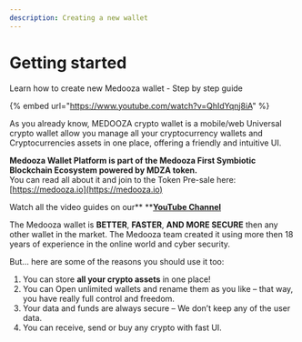 ```yaml
---
description: Creating a new wallet
---
```


# Getting started



Learn how to create new Medooza wallet - Step by step guide

{% embed url="https://www.youtube.com/watch?v=QhIdYqnj8iA" %}

As you already know, MEDOOZA crypto wallet is a mobile/web Universal crypto wallet allow you manage all your cryptocurrency wallets and Cryptocurrencies assets in one place, offering a friendly and intuitive UI.

**Medooza Wallet Platform is part of the Medooza First Symbiotic Blockchain Ecosystem powered by MDZA token.**\
You can read all about it and join to the Token Pre-sale here: [https://medooza.io](https://medooza.io)

Watch all the video guides on our** **[**YouTube Channel**](https://www.youtube.com/channel/UCCeAgc7FdqzDj0ihAKheKUg)

The Medooza wallet is **BETTER**, **FASTER**, **AND MORE SECURE** then any other wallet in the market. The Medooza team created it using more then 18 years of experience in the online world and cyber security.

But… here are some of the reasons you should use it too:

1. You can store **all your crypto assets** in one place!
2. You can Open unlimited wallets and rename them as you like – that way, you have really full control and freedom.
3. Your data and funds are always secure – We don’t keep any of the user data.
4. You can receive, send or buy any crypto with fast UI.
